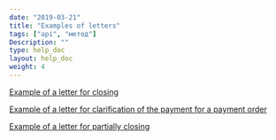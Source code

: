 ```yaml
---
date: "2019-03-21"
title: "Examples of letters"
tags: ["api", "метод"]
Description: ""
type: help_doc
layout: help_doc
weight: 4
---
```


[Example of a letter for closing](https://my.fesco.com/files/%D0%9E%D0%B1%D1%80%D0%B0%D0%B7%D0%B5%D1%86_%D0%BF%D0%B8%D1%81%D1%8C%D0%BC%D0%B0_%D0%BD%D0%B0_%D0%B7%D0%B0%D0%BA%D1%80%D1%8B%D1%82%D0%B8%D0%B5_%D1%81%D1%87%D0%B5%D1%82%D0%B0.pdf)

[Example of a letter for clarification of the payment for a payment order](https://my.fesco.com/files/%D0%9E%D0%B1%D1%80%D0%B0%D0%B7%D0%B5%D1%86_%D0%BF%D0%B8%D1%81%D1%8C%D0%BC%D0%B0_%D0%BD%D0%B0_%D1%83%D1%82%D0%BE%D1%87%D0%BD%D0%B5%D0%BD%D0%B8%D0%B5_%D0%BF%D0%BB%D0%B0%D1%82%D0%B5%D0%B6%D0%B0.pdf)

[Example of a letter for partially closing ](https://my.fesco.com/files/%D0%9E%D0%B1%D1%80%D0%B0%D0%B7%D0%B5%D1%86_%D0%BF%D0%B8%D1%81%D1%8C%D0%BC%D0%B0_%D0%BD%D0%B0_%D1%87%D0%B0%D1%81%D1%82%D0%B8%D1%87%D0%BD%D0%BE%D0%B5_%D0%B7%D0%B0%D0%BA%D1%80%D1%8B%D1%82%D0%B8%D0%B5.pdf)



